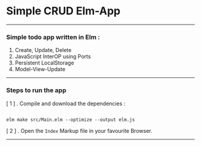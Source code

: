 # Simple CRUD Elm-App

* * *

### Simple todo app written in Elm : 

1. Create, Update, Delete
2. JavaScript InterOP using Ports
3. Persistent LocalStorage
4. Model-View-Update 

* * *
  
### Steps to run the app

[ 1 ] . Compile and download the dependencies :

```SHELL

elm make src/Main.elm --optimize --output elm.js

```

[ 2 ] . Open the `Index` Markup file in your favourite Browser.

* * *
